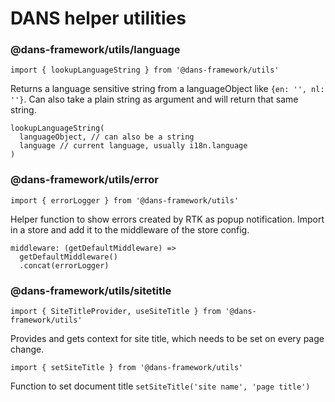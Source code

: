 # DANS helper utilities

### @dans-framework/utils/language

    import { lookupLanguageString } from '@dans-framework/utils'

Returns a language sensitive string from a languageObject like `{en: '', nl: ''}`. Can also take a plain string as argument and will return that same string.

    lookupLanguageString(
      languageObject, // can also be a string
      language // current language, usually i18n.language
    )

### @dans-framework/utils/error

    import { errorLogger } from '@dans-framework/utils'

Helper function to show errors created by RTK as popup notification. Import in a store and add it to the middleware of the store config.

    middleware: (getDefaultMiddleware) =>
      getDefaultMiddleware()
      .concat(errorLogger)

### @dans-framework/utils/sitetitle

    import { SiteTitleProvider, useSiteTitle } from '@dans-framework/utils'

Provides and gets context for site title, which needs to be set on every page change.

    import { setSiteTitle } from '@dans-framework/utils'

Function to set document title `setSiteTitle('site name', 'page title')`
